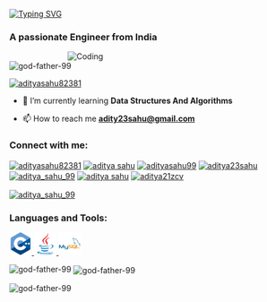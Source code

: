 <!--[![MasterHead](https://cdn.dribbble.com/users/1233499/screenshots/3852878/mobile-development2-2.gif)-->
[![Typing SVG](https://readme-typing-svg.herokuapp.com?font=Fira+Code&size=25&pause=1000&color=F7F7F7&lines=Hello+%F0%9F%91%8B%2C+I'm+Aditya+Sahu+)](https://git.io/typing-svg)
<!--<h1 align="center">Hi 👋, I'm Aditya Sahu</h1>-->
<h3 align="left">A passionate Engineer from India</h3>
<img align="right" alt="Coding" width="400" src="https://cdn.dribbble.com/users/1162077/screenshots/3848914/programmer.gif">

<p align="left"> <img src="https://komarev.com/ghpvc/?username=god-father-99&label=Profile%20views&color=0e75b6&style=flat" alt="god-father-99" /> </p>

<p align="left"> <a href="https://twitter.com/adityasahu82381" target="blank"><img src="https://img.shields.io/twitter/follow/adityasahu82381?logo=twitter&style=for-the-badge" alt="adityasahu82381" /></a> </p>

- 🌱 I’m currently learning **Data Structures And Algorithms**

- 📫 How to reach me **adity23sahu@gmail.com**

<h3 align="left">Connect with me:</h3>
<p align="left">
<a href="https://twitter.com/adityasahu82381" target="blank"><img align="center" src="https://raw.githubusercontent.com/rahuldkjain/github-profile-readme-generator/master/src/images/icons/Social/twitter.svg" alt="adityasahu82381" height="30" width="40" /></a>
<a href="https://linkedin.com/in/aditya sahu" target="blank"><img align="center" src="https://raw.githubusercontent.com/rahuldkjain/github-profile-readme-generator/master/src/images/icons/Social/linked-in-alt.svg" alt="aditya sahu" height="30" width="40" /></a>
<a href="https://www.codechef.com/users/adityasahu99" target="blank"><img align="center" src="https://cdn.jsdelivr.net/npm/simple-icons@3.1.0/icons/codechef.svg" alt="adityasahu99" height="30" width="40" /></a>
<a href="https://www.hackerrank.com/aditya23sahu" target="blank"><img align="center" src="https://raw.githubusercontent.com/rahuldkjain/github-profile-readme-generator/master/src/images/icons/Social/hackerrank.svg" alt="aditya23sahu" height="30" width="40" /></a>
<a href="https://www.leetcode.com/aditya_sahu_99" target="blank"><img align="center" src="https://raw.githubusercontent.com/rahuldkjain/github-profile-readme-generator/master/src/images/icons/Social/leet-code.svg" alt="aditya_sahu_99" height="30" width="40" /></a>
<a href="https://www.hackerearth.com/@aditya23sahu" target="blank"><img align="center" src="https://raw.githubusercontent.com/rahuldkjain/github-profile-readme-generator/master/src/images/icons/Social/hackerearth.svg" alt="aditya sahu" height="30" width="40" /></a>
<a href="https://auth.geeksforgeeks.org/user/aditya21zcv" target="blank"><img align="center" src="https://raw.githubusercontent.com/rahuldkjain/github-profile-readme-generator/master/src/images/icons/Social/geeks-for-geeks.svg" alt="aditya21zcv" height="30" width="40" /></a>
</p>
<a href="https://stackoverflow.com/users/21401277/aditya-sahu-99" target="blank"><img align="center" src="https://raw.githubusercontent.com/rahuldkjain/github-profile-readme-generator/master/src/images/icons/Social/stack-overflow.svg" alt="aditya_sahu_99" height="30" width="40" /></a>

<h3 align="left">Languages and Tools:</h3>
<p align="left"> <a href="https://www.w3schools.com/cpp/" target="_blank" rel="noreferrer"> <img src="https://raw.githubusercontent.com/devicons/devicon/master/icons/cplusplus/cplusplus-original.svg" alt="cplusplus" width="40" height="40"/> </a> <a href="https://www.java.com" target="_blank" rel="noreferrer"> <img src="https://raw.githubusercontent.com/devicons/devicon/master/icons/java/java-original.svg" alt="java" width="40" height="40"/> </a> <a href="https://www.mysql.com/" target="_blank" rel="noreferrer"> <img src="https://raw.githubusercontent.com/devicons/devicon/master/icons/mysql/mysql-original-wordmark.svg" alt="mysql" width="40" height="40"/> </a> </p>

<p><img align="left" src="https://github-readme-stats.vercel.app/api/top-langs?username=god-father-99&show_icons=true&theme=dark&hide_border=true&locale=en&layout=compact" alt="god-father-99" /></p>

<p>&nbsp;<img align="center" src="https://github-readme-stats.vercel.app/api?username=god-father-99&show_icons=true&theme=dark&hide_border=true&locale=en" alt="god-father-99" /></p>

<p><img align="center" src="https://github-readme-streak-stats.herokuapp.com/?user=god-father-99&theme=dark" alt="god-father-99" /></p>
